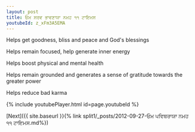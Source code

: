 ```yaml
---
layout: post
title: ਓਮ ਸਰਵ ਭਾਵਣਾਯਾ ਨਮਹ ੧੧ ਟਾਇਮਸ
youtubeId: z_xFm3A5EMA
---
```

 
 
Helps get goodness, bliss and peace and God's blessings
 
Helps remain focused, help generate inner energy 
 
Helps boost physical and mental health 
 
Helps remain grounded and generates a sense of gratitude towards the greater power 
 
Helps reduce bad karma
 
 
 
 


{% include youtubePlayer.html id=page.youtubeId %}
 
[Next]({{ site.baseurl }}{% link  split1/_posts/2012-09-27-ਓਮ ਪਵਿਥਰਾਯਾ ਨਮਹ ੧੧ ਟਾਇਮਸ.md%})
 
